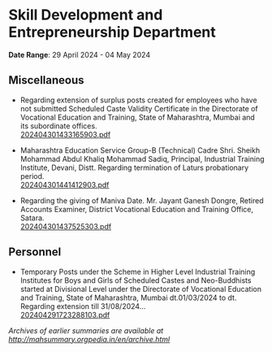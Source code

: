 # Skill Development and Entrepreneurship Department

**Date Range**: 29 April 2024 - 04 May 2024


## Miscellaneous
- Regarding extension of surplus posts created for employees who have not submitted Scheduled Caste Validity Certificate in the Directorate of Vocational Education and Training, State of Maharashtra, Mumbai and its subordinate offices.\
  [202404301433165903.pdf](https://gr.maharashtra.gov.in/Site/Upload/Government%20Resolutions/English/202404301433165903.pdf)

- Maharashtra Education Service Group-B (Technical) Cadre Shri. Sheikh Mohammad Abdul Khaliq Mohammad Sadiq, Principal, Industrial Training Institute, Devani, Distt. Regarding termination of Laturs probationary period.\
  [202404301441412903.pdf](https://gr.maharashtra.gov.in/Site/Upload/Government%20Resolutions/English/202404301441412903.pdf)

- Regarding the giving of Maniva Date. Mr. Jayant Ganesh Dongre, Retired Accounts Examiner, District Vocational Education and Training Office, Satara.\
  [202404301437525303.pdf](https://gr.maharashtra.gov.in/Site/Upload/Government%20Resolutions/English/202404301437525303.pdf)

## Personnel
- Temporary Posts under the Scheme in Higher Level Industrial Training Institutes for Boys and Girls of Scheduled Castes and Neo-Buddhists started at Divisional Level under the Directorate of Vocational Education and Training, State of Maharashtra, Mumbai dt.01/03/2024 to dt. Regarding extension till 31/08/2024...\
  [202404291723288103.pdf](https://gr.maharashtra.gov.in/Site/Upload/Government%20Resolutions/English/202404291723288103.pdf)


*Archives of earlier summaries are available at http://mahsummary.orgpedia.in/en/archive.html*